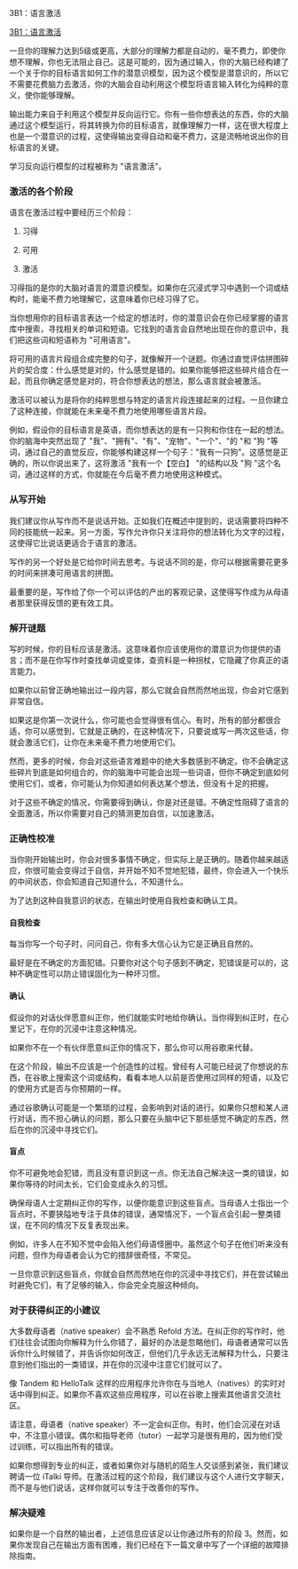 3B1：语言激活

[3B1：语言激活](https://refold.la/roadmap/stage-3/b/language-activation)

一旦你的理解力达到5级或更高，大部分的理解力都是自动的，毫不费力，即使你想不理解，你也无法阻止自己。这是可能的，因为通过输入，你的大脑已经构建了一个关于你的目标语言如何工作的潜意识模型，因为这个模型是潜意识的，所以它不需要花费脑力去激活，你的大脑会自动利用这个模型将语言输入转化为纯粹的意义，使你能够理解。

输出能力来自于利用这个模型并反向运行它。你有一些你想表达的东西，你的大脑通过这个模型运行，将其转换为你的目标语言，就像理解力一样，这在很大程度上也是一个潜意识的过程，这使得输出变得自动和毫不费力，这是流畅地说出你的目标语言的关键。

学习反向运行模型的过程被称为 "语言激活"。

### 激活的各个阶段

语言在激活过程中要经历三个阶段：

1. 习得

2. 可用

3. 激活

习得指的是你的大脑对语言的潜意识模型。如果你在沉浸式学习中遇到一个词或结构时，能毫不费力地理解它，这意味着你已经习得了它。

当你想用你的目标语言表达一个给定的想法时，你的潜意识会在你已经掌握的语言库中搜索，寻找相关的单词和短语。它找到的语言会自然地出现在你的意识中，我们把这些词和短语称为 "可用语言"。

将可用的语言片段组合成完整的句子，就像解开一个谜题。你通过直觉评估拼图碎片的契合度：什么感觉是对的，什么感觉是错的。如果你能够把这些碎片组合在一起，而且你确定感觉是对的，符合你想表达的想法，那么语言就会被激活。

激活可以被认为是将你的纯粹思想与特定的语言片段连接起来的过程。一旦你建立了这种连接，你就能在未来毫不费力地使用哪些语言片段。

例如，假设你的目标语言是英语，而你想表达的是有一只狗和你住在一起的想法。你的脑海中突然出现了 "我"、"拥有"、"有"、"宠物"、"一个"、"的 "和 "狗 "等词，通过自己的直觉反应，你能够构建这样一个句子："我有一只狗"。这感觉是正确的，所以你说出来了，这将激活 "我有一个【空白】 "的结构以及 "狗 "这个名词，通过这样的方式，你就能在今后毫不费力地使用这种模式。

### 从写开始

我们建议你从写作而不是说话开始。正如我们在概述中提到的，说话需要将四种不同的技能统一起来。另一方面，写作允许你只关注将你的想法转化为文字的过程，这使得它比说话更适合于语言的激活。

写作的另一个好处是它给你时间去思考。与说话不同的是，你可以根据需要花更多的时间来拼凑可用语言的拼图。

最重要的是，写作给了你一个可以评估的产出的客观记录，这使得写作成为从母语者那里获得反馈的更有效工具。

### 解开谜题

写的时候，你的目标应该是激活。这意味着你应该使用你的潜意识为你提供的语言；而不是在你写作时查找单词或变体，查资料是一种拐杖，它隐藏了你真正的语言能力。

如果你以前曾正确地输出过一段内容，那么它就会自然而然地出现，你会对它感到非常自信。

如果这是你第一次说什么，你可能也会觉得很有信心。有时，所有的部分都很合适，你可以感觉到，它就是正确的，在这种情况下，只要说或写一两次这些话，你就会激活它们，让你在未来毫不费力地使用它们。

然而，更多的时候，你会对这些语言难题中的绝大多数感到不确定。你不会确定这些碎片到底是如何组合的，你的脑海中可能会出现一些词语，但你不确定到底如何使用它们，或者，你可能认为你知道如何表达某个想法，但没有十足的把握。

对于这些不确定的情况，你需要得到确认，你是对还是错。不确定性阻碍了语言的全面激活，所以你需要对自己的猜测更加自信，以加速激活。

### 正确性校准

当你刚开始输出时，你会对很多事情不确定，但实际上是正确的。随着你越来越适应，你很可能会变得过于自信，并开始不知不觉地犯错，最终，你会进入一个快乐的中间状态，你会知道自己知道什么，不知道什么。

为了达到这种自我意识的状态，在输出时使用自我检查和确认工具。

#### 自我检查

每当你写一个句子时，问问自己，你有多大信心认为它是正确且自然的。

最好是在不确定的方面犯错。只要你对这个句子感到不确定，犯错误是可以的，这种不确定性可以防止错误固化为一种坏习惯。

#### 确认

假设你的对话伙伴愿意纠正你，他们就能实时地给你确认。当你得到纠正时，在心里记下，在你的沉浸中注意这种情况。

如果你不在一个有伙伴愿意纠正你的情况下，那么你可以用谷歌来代替。

在这个阶段，输出不应该是一个创造性的过程。曾经有人可能已经说了你想说的东西，在谷歌上搜索这个词或结构，看看本地人以前是否使用过同样的短语，以及它的使用方式是否与你预期的一样。

通过谷歌确认可能是一个繁琐的过程，会影响到对话的进行。如果你只想和某人进行对话，而不担心确认的问题，那么只要在头脑中记下那些感觉不确定的东西，然后在你的沉浸中寻找它们。

#### 盲点

你不可避免地会犯错，而且没有意识到这一点。你无法自己解决这一类的错误，如果你等待的时间太长，它们会变成永久的习惯。

确保母语人士定期纠正你的写作，以便你能意识到这些盲点。当母语人士指出一个盲点时，不要狭隘地专注于具体的错误，通常情况下，一个盲点会引起一整类错误，在不同的情况下反复表现出来。

例如，许多人在不知不觉中会陷入他们母语怪圈中。虽然这个句子在他们听来没有问题，但作为母语者会认为它的措辞很奇怪，不常见。

一旦你意识到这些盲点，你就会自然而然地在你的沉浸中寻找它们，并在尝试输出时避免它们，有了足够的输入，你会完全克服这种倾向。

### 对于获得纠正的小建议

大多数母语者（native speaker）会不熟悉 Refold 方法。在纠正你的写作时，他们往往会试图向你解释为什么你错了，最好的办法是忽略他们，母语者通常可以告诉你什么时候错了，并告诉你如何改正，但他们几乎永远无法解释为什么，只要注意到他们指出的一类错误，并在你的沉浸中注意它们就可以了。

像 Tandem 和 HelloTalk 这样的应用程序允许你在与当地人（natives）的实时对话中得到纠正。如果你不喜欢这些应用程序，可以在谷歌上搜索其他语言交流社区。

请注意，母语者（native speaker）不一定会纠正你。有时，他们会沉浸在对话中，不注意小错误。偶尔和指导老师（tutor）一起学习是很有用的，因为他们受过训练，可以指出所有的错误。

如果你想得到专业的纠正，或者如果你对与随机的陌生人交谈感到紧张，我们建议聘请一位 iTalki 导师。在激活过程的这个阶段，我们建议与这个人进行文字聊天，而不是与他们说话，这样你就可以专注于改善你的写作。

### 解决疑难

如果你是一个自然的输出者，上述信息应该足以让你通过所有的阶段 3。然而，如果你发现自己在输出方面有困难，我们已经在下一篇文章中写了一个详细的故障排除指南。
